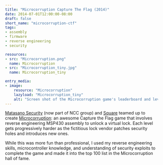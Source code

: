 ```yaml
---
title: "Microcorruption Capture The Flag (2014)"
date: 2014-07-01T12:00:00-08:00
draft: false
short_name: "microcorruption-ctf"
tags:
- assembly
- firmware
- reverse engineering
- security

resources:
- src: "Microcorruption.png"
  name: Microcorruption
- src: "Microcorruption_tiny.jpg"
  name: Microcorruption_tiny

entry_media:
- image:
    resource: "Microcorruption"
    lazyload: "Microcorruption_tiny"
    alt: "Screen shot of the Microcorruption game's leaderboard and level chooser"
---
```

[Matasano Security](https://www.nccgroup.trust) (now part of NCC group) and [Square](https://squareup.com) teamed up to create [Microcorruption](https://microcorruption.com): an awesome Capture the Flag game that involves reverse engineering MSP430 assembly to unlock a virtual lock. Each level gets progressively harder as the fictitious lock vendor patches security holes and introduces new ones.

While this was more fun than professional, I used my reverse engineering skills, microcontroller
knowledge, and understanding of security exploits to complete the game and made it into the top 100
list in the Microcorruption hall of fame.
